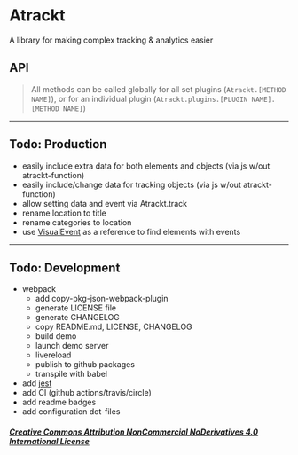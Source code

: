 # Atrackt

A library for making complex tracking & analytics easier

## API

> All methods can be called globally for all set plugins (`Atrackt.[METHOD NAME]`), or for an individual plugin (`Atrackt.plugins.[PLUGIN NAME].[METHOD NAME]`)

---

## Todo: Production

- easily include extra data for both elements and objects (via js w/out atrackt-function)
- easily include/change data for tracking objects (via js w/out atrackt-function)
- allow setting data and event via Atrackt.track
- rename location to title
- rename categories to location
- use [VisualEvent](https://github.com/DataTables/VisualEvent) as a reference to find elements with events

---

## Todo: Development

- webpack
  - add copy-pkg-json-webpack-plugin
  - generate LICENSE file
  - generate CHANGELOG
  - copy README.md, LICENSE, CHANGELOG
  - build demo
  - launch demo server
  - livereload
  - publish to github packages
  - transpile with babel
- add [jest](https://jestjs.io)
- add CI (github actions/travis/circle)
- add readme badges
- add configuration dot-files

##### [Creative Commons Attribution NonCommercial NoDerivatives 4.0 International License](https://creativecommons.org/licenses/by-nc-nd/4.0/legalcode.txt)
